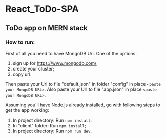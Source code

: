 # React_ToDo-SPA
## ToDo app on MERN stack


### How to run:

First of all you need to have MongoDB Url.
One of the options:
1) sign up for https://www.mongodb.com/;
2) create your cluster;
3) copy url.

Then paste your Url to file "default.json" in folder "config" in place `<paste your MongoDB URL>`.
Also paste your Url to file "app.json" in place `<paste your MongoDB URL>`.

Assuming you'll have Node.js already installed, go with following steps to get the app working:
1) In project directory: Run `npm install`;
2) In "client" folder: Run `npm install`;
3) In project directory: Run `npm run dev`.
